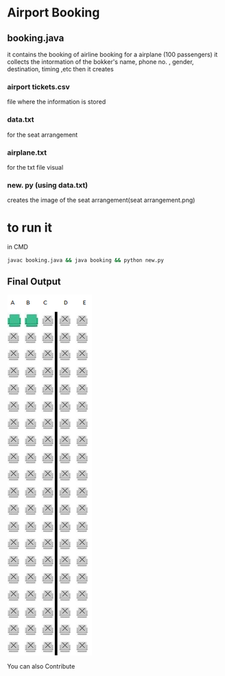 # Airport Booking

## booking.java
it contains the booking of airline booking for a airplane (100 passengers)
it collects the intormation of the bokker's name, phone no. , gender, destination, timing ,etc
then it creates

### airport tickets.csv
file where the information is stored

### data.txt
for the seat arrangement 

### airplane.txt
for the txt file visual

### new. py  (using data.txt)
creates the image of the seat arrangement(seat arrangement.png)

# to run it

in CMD
```bat
javac booking.java && java booking && python new.py
```
## Final Output

![](seatarrangement.png)

You can also Contribute